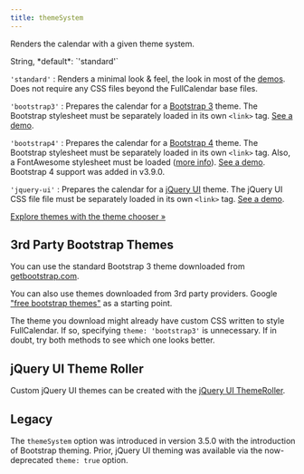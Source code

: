 ```yaml
---
title: themeSystem
---
```


Renders the calendar with a given theme system.

<div class='spec' markdown='1'>
String, *default*: `'standard'`
</div>

`'standard'`
: Renders a minimal look & feel, the look in most of the [demos](/). Does not require any CSS files beyond the FullCalendar base files.

`'bootstrap3'`
: Prepares the calendar for a [Bootstrap 3](https://getbootstrap.com/docs/3.3/) theme. The Bootstrap stylesheet must be separately loaded in its own `<link>` tag. [See a demo](bootstrap3-theme-demo).

`'bootstrap4'`
: Prepares the calendar for a [Bootstrap 4](https://getbootstrap.com/) theme. The Bootstrap stylesheet must be separately loaded in its own `<link>` tag. Also, a FontAwesome stylesheet must be loaded ([more info](https://fontawesome.com/get-started)). [See a demo](bootstrap4-theme-demo). Bootstrap 4 support was added in v3.9.0.

`'jquery-ui'`
: Prepares the calendar for a [jQuery UI](https://jqueryui.com/) theme. The jQuery UI CSS file file must be separately loaded in its own `<link>` tag. [See a demo](jquery-ui-theme-demo).

[Explore themes with the theme chooser &raquo;](/releases/fullcalendar/3.10.0/demos/themes.html)


## 3rd Party Bootstrap Themes

You can use the standard Bootstrap 3 theme downloaded from [getbootstrap.com](https://getbootstrap.com/docs/3.3/).

You can also use themes downloaded from 3rd party providers. Google ["free bootstrap themes"](https://www.google.com/search?q=free+bootstrap+themes) as a starting point.

The theme you download might already have custom CSS written to style FullCalendar. If so, specifying `theme: 'bootstrap3'` is unnecessary. If in doubt, try both methods to see which one looks better.


## jQuery UI Theme Roller

Custom jQuery UI themes can be created with the [jQuery UI ThemeRoller](https://jqueryui.com/themeroller/).


## Legacy

The `themeSystem` option was introduced in version 3.5.0 with the introduction of Bootstrap theming. Prior, jQuery UI theming was available via the now-deprecated `theme: true` option.

